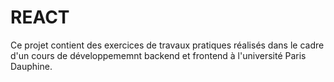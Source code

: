 # REACT

Ce projet contient des exercices de travaux pratiques réalisés dans le cadre d'un cours de développememnt backend et frontend à l'université Paris Dauphine.